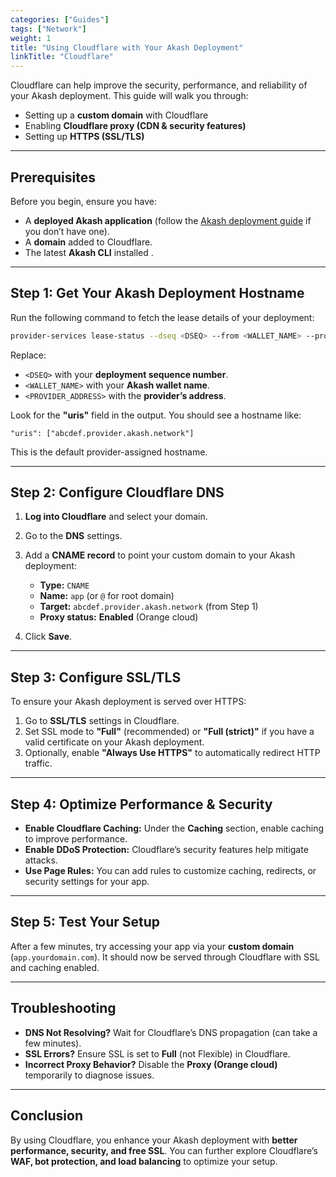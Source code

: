 ```yaml
---
categories: ["Guides"]
tags: ["Network"]
weight: 1
title: "Using Cloudflare with Your Akash Deployment"
linkTitle: "Cloudflare"
---
```



Cloudflare can help improve the security, performance, and reliability of your Akash deployment. This guide will walk you through:  

- Setting up a **custom domain** with Cloudflare  
- Enabling **Cloudflare proxy (CDN & security features)**  
- Setting up **HTTPS (SSL/TLS)**  

---

## **Prerequisites**  
Before you begin, ensure you have:  

- A **deployed Akash application** (follow the [Akash deployment guide](https://akash.network/docs) if you don’t have one).  
- A **domain** added to Cloudflare.  
- The latest **Akash CLI** installed .  

---

## **Step 1: Get Your Akash Deployment Hostname**  

Run the following command to fetch the lease details of your deployment:  

```sh
provider-services lease-status --dseq <DSEQ> --from <WALLET_NAME> --provider <PROVIDER_ADDRESS>
```

Replace:  
- `<DSEQ>` with your **deployment sequence number**.  
- `<WALLET_NAME>` with your **Akash wallet name**.  
- `<PROVIDER_ADDRESS>` with the **provider’s address**.  

Look for the **"uris"** field in the output. You should see a hostname like:  

```
"uris": ["abcdef.provider.akash.network"]
```

This is the default provider-assigned hostname.

---

## **Step 2: Configure Cloudflare DNS**  

1. **Log into Cloudflare** and select your domain.  
2. Go to the **DNS** settings.  
3. Add a **CNAME record** to point your custom domain to your Akash deployment:  

   - **Type:** `CNAME`  
   - **Name:** `app` (or `@` for root domain)  
   - **Target:** `abcdef.provider.akash.network` (from Step 1)  
   - **Proxy status:** **Enabled** (Orange cloud)  

4. Click **Save**.  

---

## **Step 3: Configure SSL/TLS**  

To ensure your Akash deployment is served over HTTPS:  

1. Go to **SSL/TLS** settings in Cloudflare.  
2. Set SSL mode to **"Full"** (recommended) or **"Full (strict)"** if you have a valid certificate on your Akash deployment.  
3. Optionally, enable **"Always Use HTTPS"** to automatically redirect HTTP traffic.  

---

## **Step 4: Optimize Performance & Security**  

- **Enable Cloudflare Caching:** Under the **Caching** section, enable caching to improve performance.  
- **Enable DDoS Protection:** Cloudflare’s security features help mitigate attacks.  
- **Use Page Rules:** You can add rules to customize caching, redirects, or security settings for your app.  

---

## **Step 5: Test Your Setup**  

After a few minutes, try accessing your app via your **custom domain** (`app.yourdomain.com`). It should now be served through Cloudflare with SSL and caching enabled.  

---

## **Troubleshooting**  

- **DNS Not Resolving?** Wait for Cloudflare’s DNS propagation (can take a few minutes).  
- **SSL Errors?** Ensure SSL is set to **Full** (not Flexible) in Cloudflare.  
- **Incorrect Proxy Behavior?** Disable the **Proxy (Orange cloud)** temporarily to diagnose issues.  

---

## **Conclusion**  

By using Cloudflare, you enhance your Akash deployment with **better performance, security, and free SSL**. You can further explore Cloudflare’s **WAF, bot protection, and load balancing** to optimize your setup.